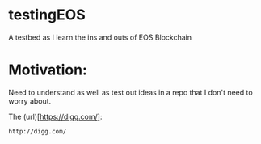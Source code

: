 # testingEOS
A testbed as I learn the ins and outs of EOS Blockchain

# Motivation:

Need to understand as well as test out ideas in a repo that I don't need to worry about.

The (url)[https://digg.com/]:

```
http://digg.com/
```
